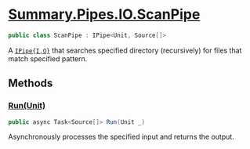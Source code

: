 # [Summary.Pipes.IO.ScanPipe](../src/Core/Pipes/IO/ScanPipe.cs#L6)
```cs
public class ScanPipe : IPipe<Unit, Source[]>
```

A [`IPipe{I,O}`](./IPipe{I,O}.md) that searches specified directory (recursively) for files that match specified pattern.

## Methods
### [Run(Unit)](../src/Core/Pipes/IO/ScanPipe.cs#L9)
```cs
public async Task<Source[]> Run(Unit _)
```

Asynchronously processes the specified input and returns the output.

